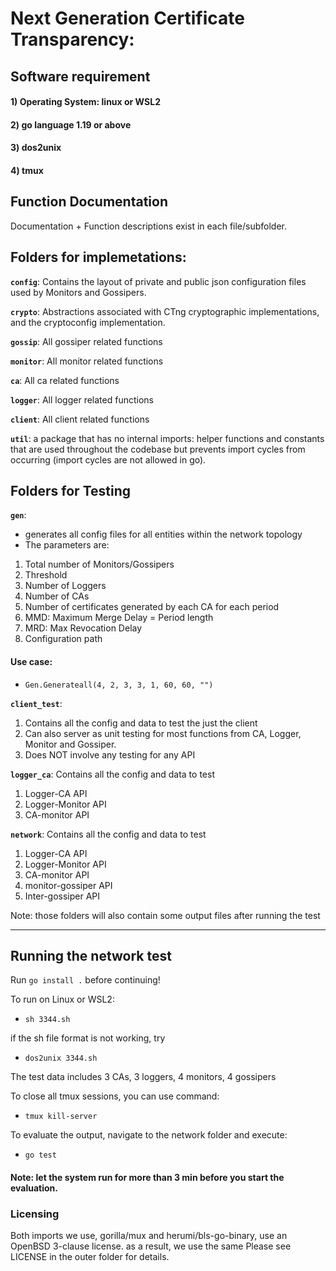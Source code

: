 # Next Generation Certificate Transparency:

## Software requirement

#### 1) Operating System: linux or WSL2
#### 2) go language 1.19 or above
#### 3) dos2unix
#### 4) tmux

## Function Documentation
Documentation + Function descriptions exist in each file/subfolder.

## Folders for implemetations:

**`config`**: Contains the layout of private and public json configuration files used by Monitors and Gossipers. 

**`crypto`**: Abstractions associated with CTng cryptographic implementations, and the cryptoconfig implementation.

**`gossip`**:  All gossiper related functions

**`monitor`**: All monitor related functions

**`ca`**: All ca related functions

**`logger`**: All logger related functions

**`client`**: All client related functions

**`util`**: a package that has no internal imports: helper functions and constants that are used throughout the codebase but prevents import cycles from occurring (import cycles are not allowed in go).

## Folders for Testing 


**`gen`**:
- generates all config files for all entities within the network topology
- The parameters are: 
1) Total number of Monitors/Gossipers
2) Threshold
3) Number of Loggers
4) Number of CAs
5) Number of certificates generated by each CA for each period
6) MMD: Maximum Merge Delay = Period length
7) MRD: Max Revocation Delay
8) Configuration path

#### Use case:
- `Gen.Generateall(4, 2, 3, 3, 1, 60, 60, "")` 

**`client_test`**: 
1) Contains all the config and data to test the just the client  
2) Can also server as unit testing for most functions from CA, Logger, Monitor and Gossiper. 
3) Does NOT involve any testing for any API

**`logger_ca`**: Contains all the config and data to test
1) Logger-CA API
2) Logger-Monitor API
3) CA-monitor API

**`network`**: Contains all the config and data to test
1) Logger-CA API
2) Logger-Monitor API
3) CA-monitor API
4) monitor-gossiper API
5) Inter-gossiper API

Note: those folders will also contain some output files after running the test

___

## Running the network test

Run `go install .` before continuing!

To run on Linux or WSL2:

- `sh 3344.sh`  

if the sh file format is not working, try 
- `dos2unix 3344.sh`

The test data includes 3 CAs, 3 loggers, 4 monitors, 4 gossipers

To close all tmux sessions, you can use command:

- `tmux kill-server`

To evaluate the output, navigate to the network folder and execute:

- `go test`

#### Note: let the system run for more than 3 min before you start the evaluation. 

### Licensing
Both imports we use, gorilla/mux and herumi/bls-go-binary, use an OpenBSD 3-clause license. as a result, we use the same Please see LICENSE in the outer folder for details.
